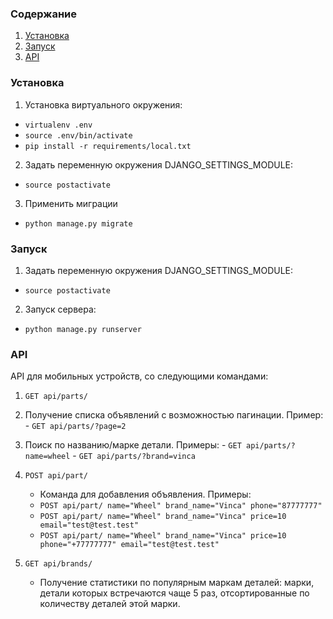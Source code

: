 ### Содержание
1. [Установка](#Установка)
2. [Запуск](#Запуск)
3. [API](#API)

### Установка
1. Установка виртуального окружения:
  - `virtualenv .env`
  - `source .env/bin/activate`
  - `pip install -r requirements/local.txt`
2. Задать переменную окружения DJANGO_SETTINGS_MODULE:
  - `source postactivate`
3. Применить миграции
  - `python manage.py migrate`

### Запуск
1. Задать переменную окружения DJANGO_SETTINGS_MODULE:
  - `source postactivate`
2. Запуск сервера:
  - `python manage.py runserver`

### API

API для мобильных устройств, со следующими командами:

1. `GET api/parts/`
  1. Получение списка объявлений с возможностью пагинации. Пример:
    - `GET api/parts/?page=2`
  2. Поиск по названию/марке детали. Примеры:
    - `GET api/parts/?name=wheel`
    - `GET api/parts/?brand=vinca`

2. `POST api/part/`
    - Команда для добавления объявления. Примеры:
    - `POST api/part/ name="Wheel" brand_name="Vinca" phone="87777777"`
    - `POST api/part/ name="Wheel" brand_name="Vinca" price=10 email="test@test.test"`
    - `POST api/part/ name="Wheel" brand_name="Vinca" price=10 phone="+77777777" email="test@test.test"`
    
3. `GET api/brands/`
    - Получение статистики по популярным маркам деталей: марки, детали которых встречаются чаще 5 раз, отсортированные по количеству деталей этой марки.
